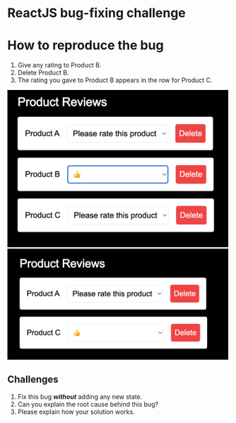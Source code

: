 # ReactJS bug-fixing challenge

# How to reproduce the bug

1. Give any rating to Product B.
2. Delete Product B.
3. The rating you gave to Product B appears in the row for Product C.

<img src="image.png" width="500"/>
<img src="image-1.png" width="500"/>

## Challenges

1. Fix this bug ***without*** adding any new state.
2. Can you explain the root cause behind this bug?
3. Please explain how your solution works.
